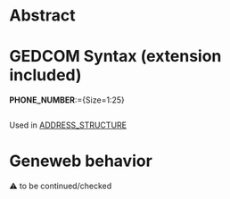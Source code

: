 ﻿# Abstract

# GEDCOM Syntax (extension included)

**PHONE_NUMBER**:={Size=1:25}
<pre>
</pre>
Used in <a href=Ged.ADDRESS_STRUCTURE.md>ADDRESS_STRUCTURE</a><br />

# Geneweb behavior


:warning: to be continued/checked

